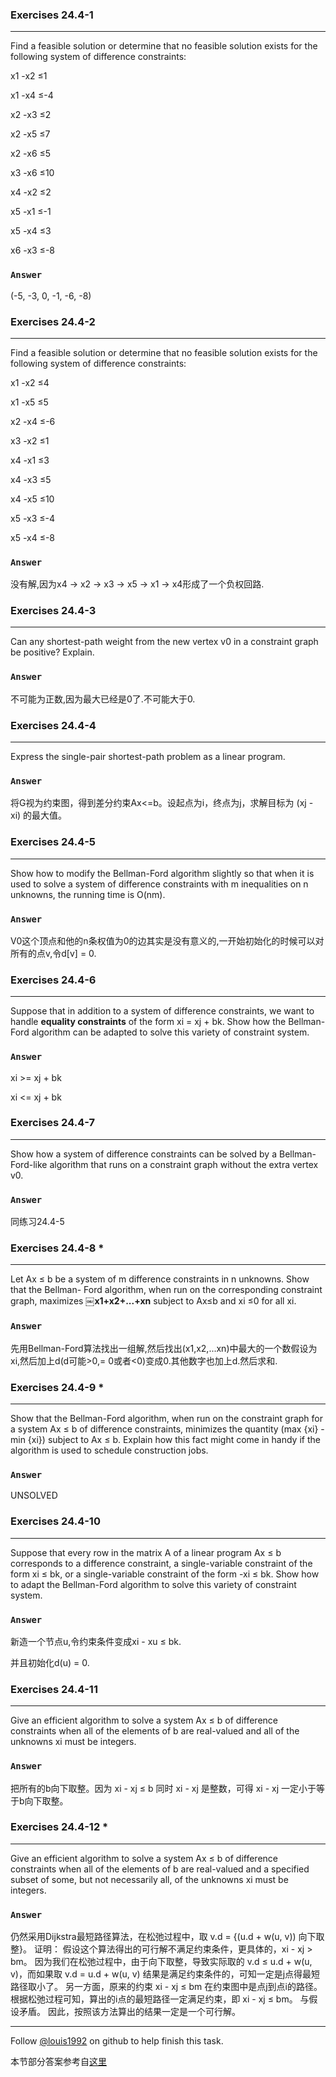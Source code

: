 ### Exercises 24.4-1
***
Find a feasible solution or determine that no feasible solution exists for the following system of difference constraints:

x1 -x2 ≤1

x1 -x4 ≤-4

x2 -x3 ≤2

x2 -x5 ≤7

x2 -x6 ≤5

x3 -x6 ≤10

x4 -x2 ≤2

x5 -x1 ≤-1

x5 -x4 ≤3

x6 -x3 ≤-8

### `Answer`

(-5, -3, 0, -1, -6, -8)

### Exercises 24.4-2
***
Find a feasible solution or determine that no feasible solution exists for the following system of difference constraints:

x1 -x2 ≤4

x1 -x5 ≤5

x2 -x4 ≤-6

x3 -x2 ≤1

x4 -x1 ≤3

x4 -x3 ≤5

x4 -x5 ≤10

x5 -x3 ≤-4

x5 -x4 ≤-8

### `Answer`
没有解,因为x4 -> x2 -> x3 -> x5 -> x1 -> x4形成了一个负权回路.

### Exercises 24.4-3
***
Can any shortest-path weight from the new vertex v0 in a constraint graph be positive? Explain.

### `Answer`
不可能为正数,因为最大已经是0了.不可能大于0.

### Exercises 24.4-4
***
Express the single-pair shortest-path problem as a linear program.

### `Answer`
将G视为约束图，得到差分约束Ax<=b。设起点为i，终点为j，求解目标为 (xj - xi) 的最大值。

### Exercises 24.4-5
***
Show how to modify the Bellman-Ford algorithm slightly so that when it is used to solve a system of difference constraints with m inequalities on n unknowns, the running time is O(nm).

### `Answer`
V0这个顶点和他的n条权值为0的边其实是没有意义的,一开始初始化的时候可以对所有的点v,令d[v] = 0.

### Exercises 24.4-6
***
Suppose that in addition to a system of difference constraints, we want to handle **equality constraints** of the form xi = xj + bk. Show how the Bellman-Ford algorithm can be adapted to solve this variety of constraint system.

### `Answer`
xi >= xj + bk

xi <= xj + bk

### Exercises 24.4-7
***
Show how a system of difference constraints can be solved by a Bellman-Ford-like algorithm
that runs on a constraint graph without the extra vertex v0.

### `Answer`
同练习24.4-5

### Exercises 24.4-8 *
***
Let Ax ≤ b be a system of m difference constraints in n unknowns. Show that the Bellman- Ford algorithm, when run on the corresponding constraint graph, maximizes ￼**x1+x2+...+xn** subject to Ax≤b and xi ≤0 for all xi.

### `Answer`
先用Bellman-Ford算法找出一组解,然后找出(x1,x2,...xn)中最大的一个数假设为xi,然后加上d(d可能>0,= 0或者<0)变成0.其他数字也加上d.然后求和.

### Exercises 24.4-9 *
***
Show that the Bellman-Ford algorithm, when run on the constraint graph for a system Ax ≤ b of difference constraints, minimizes the quantity (max {xi} - min {xi}) subject to Ax ≤ b. Explain how this fact might come in handy if the algorithm is used to schedule construction jobs.

### `Answer`
UNSOLVED

### Exercises 24.4-10
***
Suppose that every row in the matrix A of a linear program Ax ≤ b corresponds to a difference constraint, a single-variable constraint of the form xi ≤ bk, or a single-variable constraint of the form -xi ≤ bk. Show how to adapt the Bellman-Ford algorithm to solve this variety of constraint system.

### `Answer`
新造一个节点u,令约束条件变成xi - xu ≤ bk.

并且初始化d(u) = 0.

### Exercises 24.4-11
***
Give an efficient algorithm to solve a system Ax ≤ b of difference constraints when all of the
elements of b are real-valued and all of the unknowns xi must be integers.

### `Answer`
把所有的b向下取整。因为 xi - xj ≤ b 同时 xi - xj 是整数，可得 xi - xj 一定小于等于b向下取整。 

### Exercises 24.4-12 *
***
Give an efficient algorithm to solve a system Ax ≤ b of difference constraints when all of the elements of b are real-valued and a specified subset of some, but not necessarily all, of the unknowns xi must be integers.

### `Answer`
仍然采用Dijkstra最短路径算法，在松弛过程中，取 v.d = {(u.d + w(u, v)) 向下取整}。
证明：
假设这个算法得出的可行解不满足约束条件，更具体的，xi - xj > bm。
因为我们在松弛过程中，由于向下取整，导致实际取的 v.d ≤ u.d + w(u, v)，而如果取 v.d = u.d + w(u, v) 结果是满足约束条件的，可知一定是j点得最短路径取小了。
另一方面，原来的约束 xi - xj ≤ bm 在约束图中是点j到点i的路径。根据松弛过程可知，算出的i点的最短路径一定满足约束，即 xi - xj ≤ bm。
与假设矛盾。
因此，按照该方法算出的结果一定是一个可行解。



***
Follow [@louis1992](https://github.com/gzc) on github to help finish this task.

本节部分答案参考自[这里](http://blog.csdn.net/anye3000/article/details/12091125)

